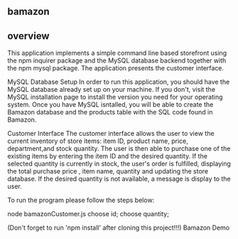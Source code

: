 ## bamazon 

## overview 
This application implements a simple command line based storefront using the npm inquirer package and the MySQL database backend together with the npm mysql package. The application presents the  customer interface. 

MySQL Database Setup
In order to run this application, you should have the MySQL database already set up on your machine. If you don't, visit the MySQL installation page to install the version you need for your operating system. Once you have MySQL isntalled, you will be able to create the Bamazon database and the products table with the SQL code found in Bamazon.

Customer Interface
The customer interface allows the user to view the current inventory of store items: item ID, product name, price, department,and stock quantity. The user is then able to purchase one of the existing items by entering the item ID and the desired quantity. If the selected quantity is currently in stock, the user's order is fulfilled, displaying the total purchase price , item name, quantity and updating the store database. If the desired quantity is not available, a message is display to the user.

To run the program please follow the steps below:

node bamazonCustomer.js
choose id;
choose quantity;

(Don't forget to run 'npm install' after cloning this project!!!)
Bamazon Demo
